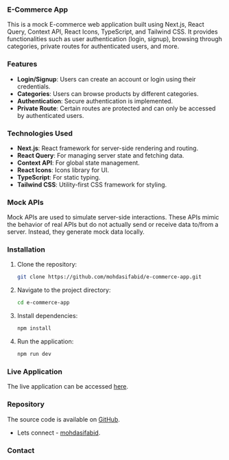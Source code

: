 ### E-Commerce App

This is a mock E-commerce web application built using Next.js, React Query, Context API, React Icons, TypeScript, and Tailwind CSS. It provides functionalities such as user authentication (login, signup), browsing through categories, private routes for authenticated users, and more.

### Features

- **Login/Signup**: Users can create an account or login using their credentials.
- **Categories**: Users can browse products by different categories.
- **Authentication**: Secure authentication is implemented.
- **Private Route**: Certain routes are protected and can only be accessed by authenticated users.

### Technologies Used

- **Next.js**: React framework for server-side rendering and routing.
- **React Query**: For managing server state and fetching data.
- **Context API**: For global state management.
- **React Icons**: Icons library for UI.
- **TypeScript**: For static typing.
- **Tailwind CSS**: Utility-first CSS framework for styling.

### Mock APIs

Mock APIs are used to simulate server-side interactions. These APIs mimic the behavior of real APIs but do not actually send or receive data to/from a server. Instead, they generate mock data locally.

### Installation

1. Clone the repository:

   ```bash
   git clone https://github.com/mohdasifabid/e-commerce-app.git
   ```

2. Navigate to the project directory:

   ```bash
   cd e-commerce-app
   ```

3. Install dependencies:

   ```bash
   npm install
   ```

4. Run the application:

   ```bash
   npm run dev
   ```

### Live Application

The live application can be accessed [here](https://e-commerce-app-nine-chi.vercel.app/register).

### Repository

The source code is available on [GitHub](https://github.com/mohdasifabid/e-commerce-app).



- Lets connect - [mohdasifabid](https://github.com/mohdasifabid).

### Contact

